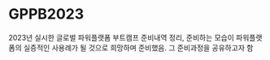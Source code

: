 # GPPB2023
2023년 실시한 글로벌 파워플랫폼 부트캠프 준비내역 정리, 준비하는 모습이 파워플랫폼의 실증적인 사용례가 될 것으로 희망하며 준비했음. 그 준비과정을 공유하고자 함
